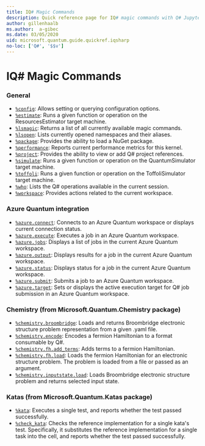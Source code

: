 ```yaml
---
title: IQ# Magic Commands
description: Quick reference page for IQ# magic commands with Q# Jupyter Notebooks
author: gillenhaalb
ms.author:  a-gibec
ms.date: 03/05/2020
uid: microsoft.quantum.guide.quickref.iqsharp
no-loc: ['Q#', '$$v']
---
```


# IQ# Magic Commands

### General

- [`%config`](xref:microsoft.quantum.iqsharp.magic-ref.config): Allows setting or querying configuration options.
- [`%estimate`](xref:microsoft.quantum.iqsharp.magic-ref.estimate): Runs a given function or operation on the ResourcesEstimator target machine.
- [`%lsmagic`](xref:microsoft.quantum.iqsharp.magic-ref.lsmagic): Returns a list of all currently available magic commands.
- [`%lsopen`](xref:microsoft.quantum.iqsharp.magic-ref.lsopen): Lists currently opened namespaces and their aliases.
- [`%package`](xref:microsoft.quantum.iqsharp.magic-ref.package): Provides the ability to load a NuGet package.
- [`%performance`](xref:microsoft.quantum.iqsharp.magic-ref.performance): Reports current performance metrics for this kernel.
- [`%project`](xref:microsoft.quantum.iqsharp.magic-ref.project): Provides the ability to view or add Q# project references. 
- [`%simulate`](xref:microsoft.quantum.iqsharp.magic-ref.simulate): Runs a given function or operation on the QuantumSimulator target machine.
- [`%toffoli`](xref:microsoft.quantum.iqsharp.magic-ref.toffoli): Runs a given function or operation on the ToffoliSimulator target machine.
- [`%who`](xref:microsoft.quantum.iqsharp.magic-ref.who): Lists the Q# operations available in the current session.
- [`%workspace`](xref:microsoft.quantum.iqsharp.magic-ref.workspace): Provides actions related to the current workspace.

### Azure Quantum integration

- [`%azure.connect`](xref:microsoft.quantum.iqsharp.magic-ref.azure.connect): Connects to an Azure Quantum workspace or displays current connection status.
- [`%azure.execute`](xref:microsoft.quantum.iqsharp.magic-ref.azure.execute): Executes a job in an Azure Quantum workspace.
- [`%azure.jobs`](xref:microsoft.quantum.iqsharp.magic-ref.azure.jobs): Displays a list of jobs in the current Azure Quantum workspace.
- [`%azure.output`](xref:microsoft.quantum.iqsharp.magic-ref.azure.output): Displays results for a job in the current Azure Quantum workspace.
- [`%azure.status`](xref:microsoft.quantum.iqsharp.magic-ref.azure.status): Displays status for a job in the current Azure Quantum workspace.
- [`%azure.submit`](xref:microsoft.quantum.iqsharp.magic-ref.azure.submit): Submits a job to an Azure Quantum workspace.
- [`%azure.target`](xref:microsoft.quantum.iqsharp.magic-ref.azure.target): Sets or displays the active execution target for Q# job submission in an Azure Quantum workspace.

### Chemistry (from Microsoft.Quantum.Chemistry package)

- [`%chemistry.broombridge`](xref:microsoft.quantum.iqsharp.magic-ref.chemistry.broombridge): Loads and returns Broombridge electronic structure problem representation from a given .yaml file.
- [`%chemistry.encode`](xref:microsoft.quantum.iqsharp.magic-ref.chemistry.encode): Encodes a fermion Hamiltonian to a format consumable by Q#.
- [`%chemistry.fh.add_terms`](xref:microsoft.quantum.iqsharp.magic-ref.chemistry.fh.add_terms): Adds terms to a fermion Hamiltonian.
- [`%chemistry.fh.load`](xref:microsoft.quantum.iqsharp.magic-ref.chemistry.fh.load): Loads the fermion Hamiltonian for an electronic structure problem. The problem is loaded from a file or passed as an argument.
- [`%chemistry.inputstate.load`](xref:microsoft.quantum.iqsharp.magic-ref.chemistry.inputstate.load): Loads Broombridge electronic structure problem and returns selected input state.

### Katas (from Microsoft.Quantum.Katas package)

- [`%kata`](xref:microsoft.quantum.iqsharp.magic-ref.kata): Executes a single test, and reports whether the test passed successfully.
- [`%check_kata`](xref:microsoft.quantum.iqsharp.magic-ref.check_kata): Checks the reference implementation for a single kata's test.
    Specifically, it substitutes the reference implementation for a single task into the cell, and reports whether the test passed successfully.
